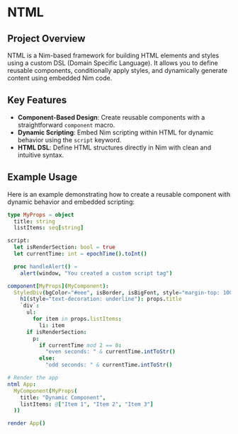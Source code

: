 # NTML

## Project Overview

NTML is a Nim-based framework for building HTML elements and styles using a custom DSL (Domain Specific Language). It allows you to define reusable components, conditionally apply styles, and dynamically generate content using embedded Nim code.

## Key Features

- **Component-Based Design**: Create reusable components with a straightforward `component` macro.
- **Dynamic Scripting**: Embed Nim scripting within HTML for dynamic behavior using the `script` keyword.
- **HTML DSL**: Define HTML structures directly in Nim with clean and intuitive syntax.

## Example Usage

Here is an example demonstrating how to create a reusable component with dynamic behavior and embedded scripting:

```nim
type MyProps = object
  title: string
  listItems: seq[string]

script:
  let isRenderSection: bool = true
  let currentTime: int = epochTime().toInt()

  proc handleAlert() =
    alert(window, "You created a custom script tag")

component[MyProps](MyComponent):
  StyledDiv(bgColor="#eee", isBorder, isBigFont, style="margin-top: 100px;", class="myclass"):
    h1(style="text-decoration: underline"): props.title
    `div`:
      ul:
        for item in props.listItems:
          li: item
      if isRenderSection:
        p:
          if currentTime mod 2 == 0:
            "even seconds: " & currentTime.intToStr()
          else:
            "odd seconds: " & currentTime.intToStr()

# Render the app
ntml App:
  MyComponent(MyProps(
    title: "Dynamic Component",
    listItems: @["Item 1", "Item 2", "Item 3"]
  ))

render App()
